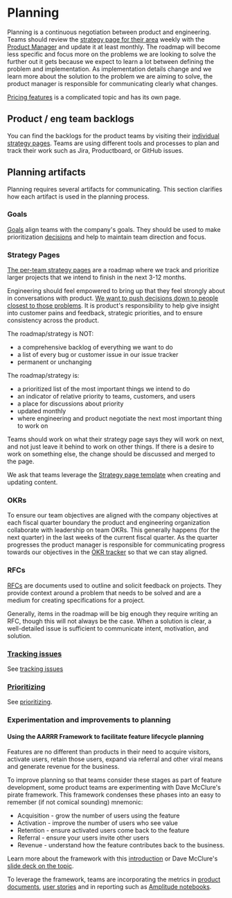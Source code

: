 # Planning

Planning is a continuous negotiation between product and engineering. Teams should review the [strategy page for their area](../../company/strategy/index.md#per-team-strategy-pages) weekly with the [Product Manager](../roles/index.md#product-manager) and update it at least monthly. The roadmap will become less specific and focus more on the problems we are looking to solve the further out it gets because we expect to learn a lot between defining the problem and implementation. As implementation details change and we learn more about the solution to the problem we are aiming to solve, the product manager is responsible for communicating clearly what changes.

[Pricing features](pricing.md) is a complicated topic and has its own page.

## Product / eng team backlogs

You can find the backlogs for the product teams by visiting their [individual strategy pages](../../company/strategy/index.md#per-team-strategy-pages). Teams are using different tools and processes to plan and track their work such as Jira, Productboard, or GitHub issues.

## Planning artifacts

Planning requires several artifacts for communicating. This section clarifies how each artifact is used in the planning process.

### Goals

[Goals](../../company/goals/index.md) align teams with the company's goals. They should be used to make prioritization [decisions](../../communication/decisions.md) and help to maintain team direction and focus.

### Strategy Pages

[The per-team strategy pages](../../company/strategy/index.md#per-team-strategy-pages) are a roadmap where we track and prioritize larger projects that we intend to finish in the next 3-12 months.

Engineering should feel empowered to bring up that they feel strongly about in conversations with product. [We want to push decisions down to people closest to those problems](../../communication/decisions.md#what-makes-an-effective-decision). It is product's responsibility to help give insight into customer pains and feedback, strategic priorities, and to ensure consistency across the product.

The roadmap/strategy is NOT:

- a comprehensive backlog of everything we want to do
- a list of every bug or customer issue in our issue tracker
- permanent or unchanging

The roadmap/strategy is:

- a prioritized list of the most important things we intend to do
- an indicator of relative priority to teams, customers, and users
- a place for discussions about priority
- updated monthly
- where engineering and product negotiate the next most important thing to work on

Teams should work on what their strategy page says they will work on next, and not just leave it behind to work on other things. If there is a desire to work on something else, the change should be discussed and merged to the page.

We ask that teams leverage the [Strategy page template](https://github.com/sourcegraph/handbook/blob/main/page_templates/strategy_template.md) when creating and updating content.

### OKRs

To ensure our team objectives are aligned with the company objectives at each fiscal quarter boundary the product and engineering organization collaborate with leadership on team OKRs. This generally happens (for the next quarter) in the last weeks of the current fiscal quarter. As the quarter progresses the product manager is responsible for communicating progress towards our objectives in the [OKR tracker](https://docs.google.com/spreadsheets/d/1M7xgQuKTkxhAlOU2bZgnp5EjJgptwxNJXBkOJaomm5w/edit#gid=628032573) so that we can stay aligned.

### RFCs

[RFCs](../../communication/rfcs/index.md) are documents used to outline and solicit feedback on projects. They provide context around a problem that needs to be solved and are a medium for creating specifications for a project.

Generally, items in the roadmap will be big enough they require writing an RFC, though this will not always be the case. When a solution is clear, a well-detailed issue is sufficient to communicate intent, motivation, and solution.

### [Tracking issues](../../engineering/tracking_issues.md)

See [tracking issues](../../engineering/tracking_issues.md)

### [Prioritizing](prioritizing.md)

See [prioritizing](prioritizing.md).

### Experimentation and improvements to planning

#### Using the AARRR Framework to facilitate feature lifecycle planning

Features are no different than products in their need to acquire visitors, activate users, retain those users, expand via referral and other viral means and generate revenue for the business.

To improve planning so that teams consider these stages as part of feature development, some product teams are experimenting with Dave McClure's pirate framework. This framework condenses these phases into an easy to remember (if not comical sounding) mnemonic:

- Acquisition - grow the number of users using the feature
- Activation - improve the number of users who see value
- Retention - ensure activated users come back to the feature
- Referral - ensure your users invite other users
- Revenue - understand how the feature contributes back to the business.

Learn more about the framework with this [introduction](https://medium.com/@ginoarendsz/an-introduction-to-the-aarrr-framework-b8570d6ae0d2) or Dave McClure's [slide deck on the topic](https://www.slideshare.net/dmc500hats/startup-metrics-for-pirates-long-version).

To leverage the framework, teams are incorporating the metrics in [product documents](https://docs.google.com/document/d/1-TIKwwQd2eQEH0PCuBhOitLcm31Pdx5NmCShVj6JqyU/edit#bookmark=id.gp24i8rlesx), [user stories](https://miro.com/app/board/o9J_ltNMJnI=/) and in reporting such as [Amplitude notebooks](https://analytics.amplitude.com/sourcegraph/notebook/h7td539?source=sidebar).
